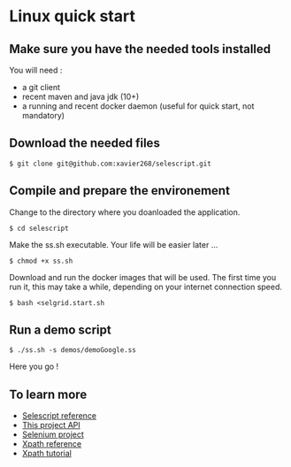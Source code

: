 # Linux quick start

## Make sure you have the needed tools installed

You will need :

* a git client
* recent maven and java jdk (10+)
* a running and recent docker daemon (useful for quick start, not mandatory)


## Download the needed files 

````
$ git clone git@github.com:xavier268/selescript.git
````

## Compile and prepare the environement

Change to the directory where you doanloaded the application.

````
$ cd selescript
````

Make the ss.sh executable. Your life will be easier later ...

````
$ chmod +x ss.sh
````

Download and run the docker images that will be used.
The first time you run it, this may take a while, depending on your internet 
connection speed.

````
$ bash <selgrid.start.sh
````

## Run a demo script

````
$ ./ss.sh -s demos/demoGoogle.ss
````

Here you go !

## To learn more

* [Selescript reference](reference.md)
* [This project API](../target/site/apidocs/)
* [Selenium project](https://www.seleniumhq.org/)
* [Xpath reference](https://developer.mozilla.org/en-US/docs/Web/XPath)
* [Xpath tutorial](https://www.w3schools.com/xml/xpath_intro.asp)

